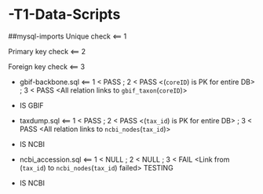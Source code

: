 # -T1-Data-Scripts

##mysql-imports
Unique check <== 1

Primary key check <== 2

Foreign key check <== 3

 - gbif-backbone.sql <== 1 < PASS ; 2 < PASS <(`coreID`) is PK for entire DB> ; 3 < PASS \<All relation links to `gbif_taxon`(`coreID`)\>
  - IS GBIF
 
 - taxdump.sql <== 1 < PASS ; 2 < PASS <(`tax_id`) is PK for entire DB> ; 3 < PASS \<All relation links to `ncbi_nodes`(`tax_id`)\>
  - IS NCBI
 
 - ncbi_accession.sql <== 1 < NULL ; 2 < NULL ; 3 < FAIL \<Link from (`tax_id`) to `ncbi_nodes`(`tax_id`) failed\> TESTING
  - IS NCBI
